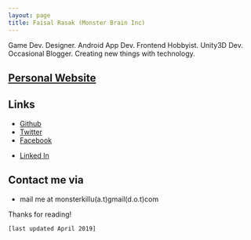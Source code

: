 ```yaml
---
layout: page
title: Faisal Rasak (Monster Brain Inc)
---
```


<p class="message">
   Game Dev. Designer. Android App Dev. Frontend Hobbyist. Unity3D Dev. Occasional Blogger. Creating new things with technology.
</p>

## [Personal Website](https://monsterbraininc.com/)

## Links
* [Github](https://github.com/monsterbrain)
* [Twitter](https://twitter.com/Faisal_Rasak)
* [Facebook](https://www.facebook.com/Monsterkillu)

- [Linked In](https://www.linkedin.com/in/faisal-rasak-b6426231)

## Contact me via
* mail me at monsterkillu(a.t)gmail(d.o.t)com

Thanks for reading!

```[last updated April 2019]```
